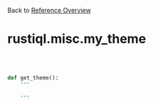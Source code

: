 
Back to [Reference Overview](https://github.com/pyrustic/rustiql/blob/master/docs/reference/README.md#readme)

# rustiql.misc.my\_theme



<br>


```python

def get_theme():
    """
    
    """

```

